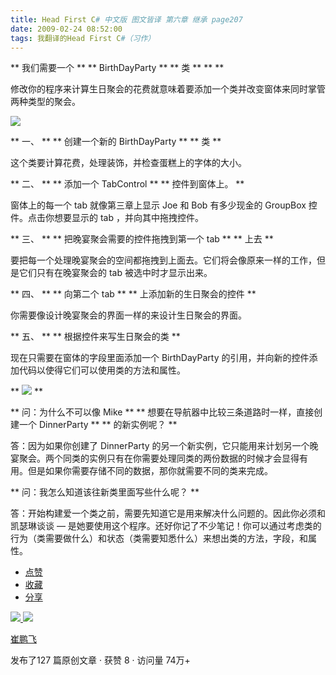 ```yaml
---
title: Head First C# 中文版 图文皆译 第六章 继承 page207
date: 2009-02-24 08:52:00
tags: 我翻译的Head First C#（习作）
---
```

** 我们需要一个  ** ** BirthDayParty  ** ** 类  ** ** **

修改你的程序来计算生日聚会的花费就意味着要添加一个类并改变窗体来同时掌管两种类型的聚会。

![](https://p-blog.csdn.net/images/p_blog_csdn_net/cuipengfei1/EntryImages/20090224/2009-02-23_22-29-56.jpg)

** 一、  ** ** 创建一个新的  BirthDayParty  ** ** 类  **

这个类要计算花费，处理装饰，并检查蛋糕上的字体的大小。

** 二、  ** ** 添加一个  TabControl  ** ** 控件到窗体上。  **

窗体上的每一个  tab  就像第三章上显示  Joe  和  Bob  有多少现金的  GroupBox  控件。点击你想要显示的  tab
，并向其中拖拽控件。

** 三、  ** ** 把晚宴聚会需要的控件拖拽到第一个  tab  ** ** 上去  **

要把每一个处理晚宴聚会的空间都拖拽到上面去。它们将会像原来一样的工作，但是它们只有在晚宴聚会的  tab  被选中时才显示出来。

** 四、  ** ** 向第二个  tab  ** ** 上添加新的生日聚会的控件  **

你需要像设计晚宴聚会的界面一样的来设计生日聚会的界面。

** 五、  ** ** 根据控件来写生日聚会的类  **

现在只需要在窗体的字段里面添加一个  BirthDayParty  的引用，并向新的控件添加代码以使得它们可以使用类的方法和属性。

** ![](https://p-blog.csdn.net/images/p_blog_csdn_net/cuipengfei1/EntryImages/20090224/2009-02-24_08-40-39.jpg) **

** 问：为什么不可以像  Mike  ** ** 想要在导航器中比较三条道路时一样，直接创建一个  DinnerParty  ** ** 的新实例呢？  **

答：因为如果你创建了  DinnerParty  的另一个新实例，它只能用来计划另一个晚宴聚会。两个同类的实例只有在你需要处理同类的两份数据的时候才会显得有
用。但是如果你需要存储不同的数据，那你就需要不同的类来完成。

** 问：我怎么知道该往新类里面写些什么呢？  **

答：开始构建爱一个类之前，需要先知道它是用来解决什么问题的。因此你必须和凯瑟琳谈谈  —
是她要使用这个程序。还好你记了不少笔记！你可以通过考虑类的行为（类需要做什么）和状态（类需要知悉什么）来想出类的方法，字段，和属性。

  * [ 点赞  ](javascript:;)
  * [ 收藏  ](javascript:;)
  * [ 分享 ](javascript:;)

[ ![](https://profile.csdnimg.cn/5/2/5/3_cuipengfei1)
![](https://g.csdnimg.cn/static/user-reg-year/1x/11.png)
](https://blog.csdn.net/cuipengfei1)

[ 崔鹏飞 ](https://blog.csdn.net/cuipengfei1)

发布了127 篇原创文章  ·  获赞 8  ·  访问量 74万+

